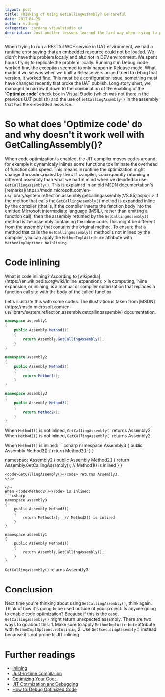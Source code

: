 ```yaml
---
layout: post
title: Thinking of Using GetCallingAssembly? Be careful
date: 2017-04-25
author: v.thong
categories: cardano visualstudio c#
description: Just another lessons learned the hard way when trying to publish CALC Service to UAT
---
```


<p>
When trying to run a RESTful WCF service in UAT environment, we had a runtime error saying that an embedded resource could not be loaded. We didn't have this problem locally and also not in DEV environment. We spent hours trying to replicate the problem locally. Running it in Debug mode worked fine, the exception seemed to only happen in Release mode. What made it worse was when we built a Release version and tried to debug that version, it worked fine. This must be a configuration issue, something must have changed recently that broke the UAT publish. Long story short, we managed to narrow it down to the combination of the enabling of the '<b>Optimize code</b>' check box in Visual Studio (which was not there in the previous UAT publish) and the use of <code>GetCallingAssembly()</code> in the assembly that has the embedded resource.
</p>


# So what does 'Optimize code' do and why doesn't it work well with GetCallingAssembly()?
<p>
When code optimization is enabled, the JIT compiler moves codes around, for example it dynamically inlines some functions to eliminate the overhead of function calls speed. This means in runtime the optimization might change the code created by the JIT compiler, consequently returning a different assembly than what we had in mind when we decided to use <code>GetCallingAssembly()</code>. This is explained in an old MSDN documentation's [remarks](https://msdn.microsoft.com/en-us/library/system.reflection.assembly.getcallingassembly(VS.85).aspx):
> If the method that calls the <code>GetCallingAssembly()</code> method is expanded inline by the compiler (that is, if the compiler inserts the function body into the emitted Microsoft intermediate language (MSIL), rather than emitting a function call), then the assembly returned by the <code>GetCallingAssembly()</code> method is the assembly containing the inline code. This might be different from the assembly that contains the original method. To ensure that a method that calls the <code>GetCallingAssembly()</code> method is not inlined by the compiler, you can apply the <code>MethodImplAttribute</code> attribute with <code>MethodImplOptions.NoInlining</code>.
</p>


# Code inlining
<p>
What is code inlining? According to [wikipedia](https://en.wikipedia.org/wiki/Inline_expansion):
> In computing, inline expansion, or inlining, is a manual or compiler optimization that replaces a function call site with the body of the called function
</p>

<p>
Let's illustrate this with some codes. The illustration is taken from [MSDN](https://msdn.microsoft.com/en-us/library/system.reflection.assembly.getcallingassembly) documentation.

```csharp
namespace Assembly1
{
    public Assembly Method1()
    {
        return Assembly.GetCallingAssembly();
    }
}

namespace Assembly2
{
    public Assembly Method2()
    {
        return Method1();
    }
}

namespace Assembly3
{
    public Assembly Method3()
    {
        return Method2();
    }
}
```
</p>

<p>
When <code>Method1()</code> is not inlined, <code>GetCallingAssembly()</code> returns Assembly2. <br />
When <code>Method2()</code> is not inlined, <code>GetCallingAssembly()</code> returns Assembly2. 
</p>

<p>
When <code>Method1()</code> is inlined:
```csharp
namespace Assembly3
{
    public Assembly Method3()
    {
        return Method2();
    }
}

namespace Assembly2
{
    public Assembly Method2()
    {
        return Assembly.GetCallingAssembly(); // Method1() is inlined
    }
}
```
<code>GetCallingAssembly()</code> returns Assembly3.
</p>

<p>
When <code>Method2()</code> is inlined:
```csharp
namespace Assembly3
{
    public Assembly Method3()
    {
        return Method1();  // Method2() is inlined
    }
}

namespace Assembly1
{
    public Assembly Method1()
    {
        return Assembly.GetCallingAssembly();
    }
}
```
<code>GetCallingAssembly()</code> returns Assembly3.
</p>


# Conclusion
<p>
Next time you're thinking about using <code>GetCallingAssembly()</code>, think again. Think of how it's going to be used outside of your project. Is anyone going to enable code optimization? Because if this is the case, <code>GetCallingAssembly()</code> might return unexpected assembly. There are two ways to go about this:
1. Make sure to apply <code>MethodImplAttribute</code> attribute with <code>MethodImplOptions.NoInlining</code>
2. Use <code>GetExecutingAssembly()</code> instead because it's not prone to JIT inlining
</p>


# Further readings
* [Inlining](https://en.wikipedia.org/wiki/Inline_expansion)
* [Just-in-time compilation](https://en.wikipedia.org/wiki/Just-in-time_compilation)
* [Optimizing Your Code](https://msdn.microsoft.com/en-us/library/xz7ttk5s.aspx)
* [JIT Optimization and Debugging](https://msdn.microsoft.com/en-us/library/ms241594.aspx)
* [How to: Debug Optimized Code](https://msdn.microsoft.com/en-us/library/606cbtzs.aspx)
